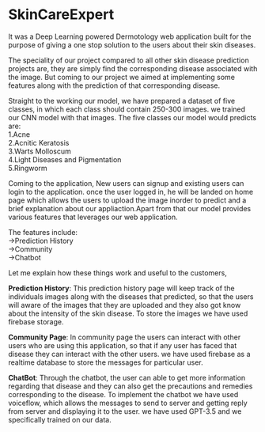 # SkinCareExpert
It was a Deep Learning powered Dermotology web application built for the purpose of giving a one stop solution to the users about their skin diseases.

The speciality of our project compared to all other skin disease prediction projects are, they are simply find the corresponding disease associated with the image.
But coming to our project we aimed at implementing some features along with the prediction of that corresponding disease.

Straight to the working our model, we have prepared a dataset of five classes, in which each class should contain 250-300 images. we trained our CNN model with that images.
The five classes our model would predicts are: <br />
    1.Acne <br />
    2.Acnitic Keratosis <br />
    3.Warts Molloscum <br />
    4.Light Diseases and Pigmentation <br />
    5.Ringworm <br />
    
Coming to the application, New users can signup and existing users can login to the application. once the user logged in, he will be landed on home page which allows the users to upload the image inorder to predict and a brief explanation about our appliaction.Apart from that our model provides various features that leverages our web application.

The features include: <br />
    ->Prediction History <br />
    ->Community <br />
    ->Chatbot <br />

Let me explain how these things work and useful to the customers, <br />

**Prediction History**: This prediction history page will keep track of the individuals images along with the diseases that predicted, so that the users will aware of the images that they are uploaded and they also got know about the intensity of the skin disease. To store the images we have used firebase storage.

**Community Page**: In community page the users can interact with other users who are using this application, so that if any user has faced that disease they can interact with the other users. we have used firebase as a realtime database to store the messages for particular user.

**ChatBot**: Through the chatbot, the user can able to get more information regarding that disease and they can also get the precautions and remedies corresponding to the disease. To implement the chatbot we have used voiceflow, which allows the messages to send to server and getting reply from server and displaying it to the user. we have used GPT-3.5 and we specifically trained on our data.
